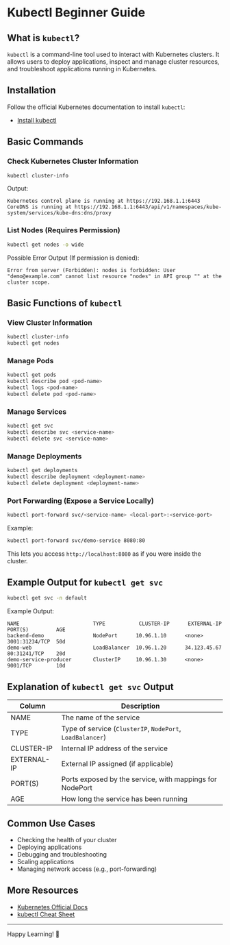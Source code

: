 # Kubectl Beginner Guide

## What is `kubectl`?
`kubectl` is a command-line tool used to interact with Kubernetes clusters. It allows users to deploy applications, inspect and manage cluster resources, and troubleshoot applications running in Kubernetes.

## Installation
Follow the official Kubernetes documentation to install `kubectl`:
- [Install kubectl](https://kubernetes.io/docs/tasks/tools/install-kubectl/)

## Basic Commands

### Check Kubernetes Cluster Information
```sh
kubectl cluster-info
```
Output:
```
Kubernetes control plane is running at https://192.168.1.1:6443
CoreDNS is running at https://192.168.1.1:6443/api/v1/namespaces/kube-system/services/kube-dns:dns/proxy
```

### List Nodes (Requires Permission)
```sh
kubectl get nodes -o wide
```
Possible Error Output (If permission is denied):
```
Error from server (Forbidden): nodes is forbidden: User "demo@example.com" cannot list resource "nodes" in API group "" at the cluster scope.
```

## Basic Functions of `kubectl`

### View Cluster Information
```sh
kubectl cluster-info
kubectl get nodes
```

### Manage Pods
```sh
kubectl get pods
kubectl describe pod <pod-name>
kubectl logs <pod-name>
kubectl delete pod <pod-name>
```

### Manage Services
```sh
kubectl get svc
kubectl describe svc <service-name>
kubectl delete svc <service-name>
```

### Manage Deployments
```sh
kubectl get deployments
kubectl describe deployment <deployment-name>
kubectl delete deployment <deployment-name>
```

### Port Forwarding (Expose a Service Locally)
```sh
kubectl port-forward svc/<service-name> <local-port>:<service-port>
```
Example:
```sh
kubectl port-forward svc/demo-service 8080:80
```
This lets you access `http://localhost:8080` as if you were inside the cluster.

## Example Output for `kubectl get svc`
```sh
kubectl get svc -n default
```
Example Output:
```
NAME                        TYPE           CLUSTER-IP      EXTERNAL-IP     PORT(S)         AGE
backend-demo                NodePort      10.96.1.10      <none>          3001:31234/TCP  50d
demo-web                    LoadBalancer  10.96.1.20      34.123.45.67    80:31241/TCP    20d
demo-service-producer       ClusterIP     10.96.1.30      <none>          9001/TCP        10d
```

## Explanation of `kubectl get svc` Output

| Column       | Description |
|-------------|-------------|
| NAME        | The name of the service |
| TYPE        | Type of service (`ClusterIP`, `NodePort`, `LoadBalancer`) |
| CLUSTER-IP  | Internal IP address of the service |
| EXTERNAL-IP | External IP assigned (if applicable) |
| PORT(S)     | Ports exposed by the service, with mappings for NodePort |
| AGE         | How long the service has been running |

## Common Use Cases
- Checking the health of your cluster
- Deploying applications
- Debugging and troubleshooting
- Scaling applications
- Managing network access (e.g., port-forwarding)

## More Resources
- [Kubernetes Official Docs](https://kubernetes.io/docs/)
- [kubectl Cheat Sheet](https://kubernetes.io/docs/reference/kubectl/cheatsheet/)

---
Happy Learning! 🚀
